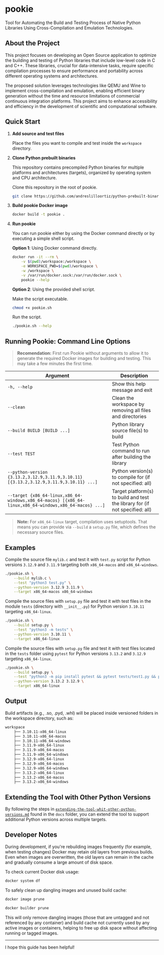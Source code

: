 # pookie

Tool for Automating the Build and Testing Process of Native Python Libraries Using Cross-Compilation and Emulation Technologies.

## About the Project

This project focuses on developing an Open Source application to optimize the building and testing of Python libraries that include low-level code in C and C++. These libraries, crucial for data-intensive tasks, require specific compilation processes to ensure performance and portability across different operating systems and architectures.

The proposed solution leverages technologies like QEMU and Wine to implement cross-compilation and emulation, enabling efficient binary generation without the time and resource limitations of commercial continuous integration platforms. This project aims to enhance accessibility and efficiency in the development of scientific and computational software.

## Quick Start

1. **Add source and test files**

    Place the files you want to compile and test inside the `workspace` directory.

2. **Clone Python prebuilt binaries**

    This repository contains precompiled Python binaries for multiple platforms and architectures (targets), organized by operating system and CPU architecture.

    Clone this repository in the root of pookie.

    ```bash
    git clone https://github.com/andreslilloortiz/python-prebuilt-binaries.git
    ```

3. **Build pookie Docker image**

    ```bash
    docker build -t pookie .
    ```

4. **Run pookie**

    You can run pookie either by using the Docker command directly or by executing a simple shell script.

    **Option 1**: Using Docker command directly.

    ```bash
    docker run -it --rm \
        -v $(pwd)/workspace:/workspace \
        -e WORKSPACE_PWD=$(pwd)/workspace \
        -w /workspace \
        -v /var/run/docker.sock:/var/run/docker.sock \
        pookie --help
    ```

    **Option 2**: Using the provided shell script.

    Make the script executable.

    ```bash
    chmod +x pookie.sh
    ```

    Run the script.

    ```bash
    ./pookie.sh --help
    ```


## Running Pookie: Command Line Options

> **Recomendation:** First run Pookie without arguments to allow it to generate the required Docker images for building and testing. This may take a few minutes the first time.

| Argument                                                                                               | Description                                                                  |
|--------------------------------------------------------------------------------------------------------|------------------------------------------------------------------------------|
| `-h, --help`                                                                                           | Show this help message and exit                                              |
| `--clean`                                                                                              | Clean the workspace by removing all files and directories                    |
| `--build BUILD [BUILD ...]`                                                                            | Python library source file(s) to build                                       |
| `--test TEST`                                                                                          | Test Python command to run after building the library                        |
| `--python-version {3.13.2,3.12.9,3.11.9,3.10.11} [{3.13.2,3.12.9,3.11.9,3.10.11} ...]`                 | Python version(s) to compile for (if not specified: all)                     |
| `--target {x86_64-linux,x86_64-windows,x86_64-macos} [{x86_64-linux,x86_64-windows,x86_64-macos} ...]` | Target platform(s) to build and test the library for (if not specified: all) |

> **Note:** For `x86_64-linux` target, compilation uses setuptools. That means you can provide via `--build` a `setup.py` file, which defines the necessary source files.

## Examples

Compile the source file `mylib.c` and test it with `test.py` script for Python versions `3.12.9` and `3.11.9` targeting both `x86_64-macos` and `x86_64-windows`.

```bash
./pookie.sh \
    --build mylib.c \
    --test "python3 test.py" \
    --python-version 3.12.9 3.11.9 \
    --target x86_64-macos x86_64-windows
```

Compile the source files with `setup.py` file and test it with test files in the module `tests` (directory with `__init__.py`) for Python version `3.10.11` targeting `x86_64-linux`.

```bash
./pookie.sh \
    --build setup.py \
    --test "python3 -m tests" \
    --python-version 3.10.11 \
    --target x86_64-linux
```

Compile the source files with `setup.py` file and test it with test files located in the `tests` folder using `pytest` for Python versions `3.13.2` and `3.12.9` targeting `x86_64-linux`.

```bash
./pookie.sh \
    --build setup.py \
    --test "python3 -m pip install pytest && pytest tests/test1.py && pytest tests/test2.py" \
    --python-version 3.13.2 3.12.9 \
    --target x86_64-linux
```

## Output

Build artifacts (e.g., .so, .pyd, .whl) will be placed inside versioned folders in the workspace directory, such as:

```bash
workspace
    ├── 3.10.11-x86_64-linux
    ├── 3.10.11-x86_64-macos
    ├── 3.10.11-x86_64-windows
    ├── 3.11.9-x86_64-linux
    ├── 3.11.9-x86_64-macos
    ├── 3.11.9-x86_64-windows
    ├── 3.12.9-x86_64-linux
    ├── 3.12.9-x86_64-macos
    ├── 3.12.9-x86_64-windows
    ├── 3.13.2-x86_64-linux
    ├── 3.13.2-x86_64-macos
    ├── 3.13.2-x86_64-windows
```

## Extending the Tool with Other Python Versions

By following the steps in [`extending-the-tool-whit-other-python-versions.md`](docs/extending-the-tool-whit-other-python-versions.md) found in the `docs` folder, you can extend the tool to support additional Python versions across multiple targets.

## Developer Notes

During development, if you're rebuilding images frequently (for example, when testing changes) Docker may retain old layers from previous builds. Even when images are overwritten, the old layers can remain in the cache and gradually consume a large amount of disk space.

To check current Docker disk usage:

```bash
docker system df
```

To safely clean up dangling images and unused build cache:

```bash
docker image prune

docker builder prune
```

This will only remove dangling images (those that are untagged and not referenced by any container) and build cache not currently used by any active images or containers, helping to free up disk space without affecting running or tagged images.

---

I hope this guide has been helpful!
